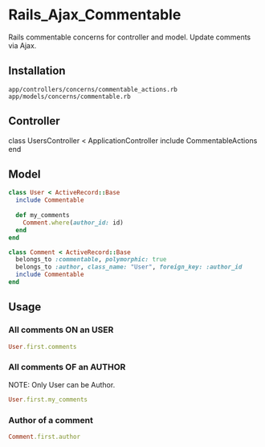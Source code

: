 # Rails_Ajax_Commentable
Rails commentable concerns for controller and model.
Update comments via Ajax.

## Installation
```
app/controllers/concerns/commentable_actions.rb
app/models/concerns/commentable.rb
```
## Controller
class UsersController < ApplicationController
  include CommentableActions
end

## Model
``` ruby
class User < ActiveRecord::Base
  include Commentable
  
  def my_comments
    Comment.where(author_id: id)
  end
end
```
``` ruby
class Comment < ActiveRecord::Base
  belongs_to :commentable, polymorphic: true
  belongs_to :author, class_name: "User", foreign_key: :author_id
  include Commentable
end
```

## Usage

### All comments ON an USER
``` ruby
User.first.comments
```
### All comments OF an AUTHOR
NOTE: Only User can be Author.
``` ruby
User.first.my_comments
```
### Author of a comment
``` ruby
Comment.first.author
```



